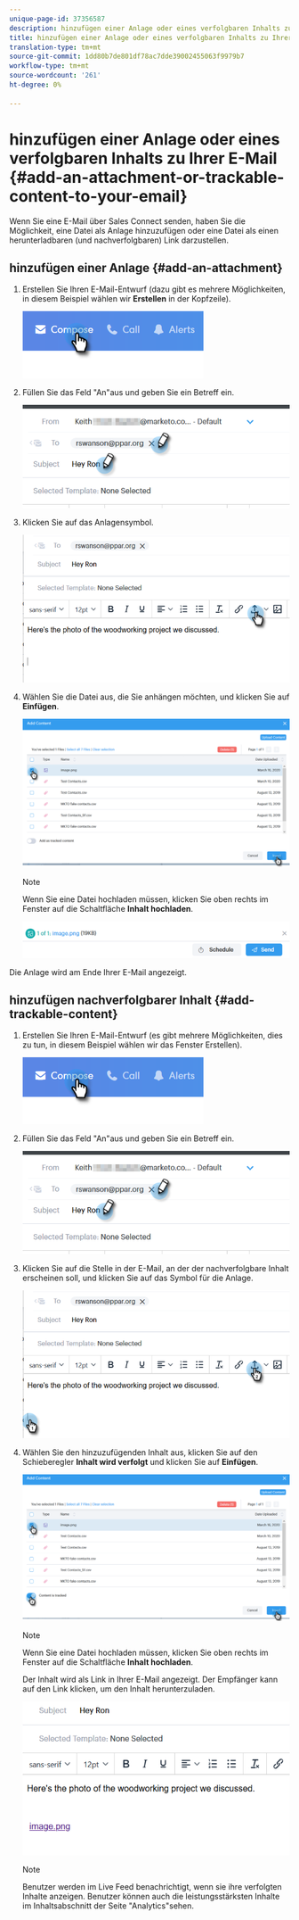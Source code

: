 ```yaml
---
unique-page-id: 37356587
description: hinzufügen einer Anlage oder eines verfolgbaren Inhalts zu Ihrer E-Mail - Marketing-Dokumente - Produktdokumentation
title: hinzufügen einer Anlage oder eines verfolgbaren Inhalts zu Ihrer E-Mail
translation-type: tm+mt
source-git-commit: 1dd80b7de801df78ac7dde39002455063f9979b7
workflow-type: tm+mt
source-wordcount: '261'
ht-degree: 0%

---
```



# hinzufügen einer Anlage oder eines verfolgbaren Inhalts zu Ihrer E-Mail {#add-an-attachment-or-trackable-content-to-your-email}

Wenn Sie eine E-Mail über Sales Connect senden, haben Sie die Möglichkeit, eine Datei als Anlage hinzuzufügen oder eine Datei als einen herunterladbaren (und nachverfolgbaren) Link darzustellen.

## hinzufügen einer Anlage {#add-an-attachment}

1. Erstellen Sie Ihren E-Mail-Entwurf (dazu gibt es mehrere Möglichkeiten, in diesem Beispiel wählen wir **Erstellen** in der Kopfzeile).

   ![](assets/one-4.png)

1. Füllen Sie das Feld &quot;An&quot;aus und geben Sie ein Betreff ein.

   ![](assets/attach-two.png)

1. Klicken Sie auf das Anlagensymbol.

   ![](assets/attach-three.png)

1. Wählen Sie die Datei aus, die Sie anhängen möchten, und klicken Sie auf **Einfügen**.

   ![](assets/attach-four.png)

   >[!NOTE]
   >
   >Wenn Sie eine Datei hochladen müssen, klicken Sie oben rechts im Fenster auf die Schaltfläche **Inhalt hochladen**.

   ![](assets/attach-five.png)

Die Anlage wird am Ende Ihrer E-Mail angezeigt.

## hinzufügen nachverfolgbarer Inhalt {#add-trackable-content}

1. Erstellen Sie Ihren E-Mail-Entwurf (es gibt mehrere Möglichkeiten, dies zu tun, in diesem Beispiel wählen wir das Fenster Erstellen).

   ![](assets/one-4.png)

1. Füllen Sie das Feld &quot;An&quot;aus und geben Sie ein Betreff ein.

   ![](assets/two-4.png)

1. Klicken Sie auf die Stelle in der E-Mail, an der der nachverfolgbare Inhalt erscheinen soll, und klicken Sie auf das Symbol für die Anlage.

   ![](assets/three-4.png)

1. Wählen Sie den hinzuzufügenden Inhalt aus, klicken Sie auf den Schieberegler **Inhalt wird verfolgt** und klicken Sie auf **Einfügen**.

   ![](assets/four-4.png)

   >[!NOTE]
   >
   >Wenn Sie eine Datei hochladen müssen, klicken Sie oben rechts im Fenster auf die Schaltfläche **Inhalt hochladen**.

   Der Inhalt wird als Link in Ihrer E-Mail angezeigt. Der Empfänger kann auf den Link klicken, um den Inhalt herunterzuladen.

   ![](assets/five-2.png)

   >[!NOTE]
   >
   >Benutzer werden im Live Feed benachrichtigt, wenn sie ihre verfolgten Inhalte anzeigen. Benutzer können auch die leistungsstärksten Inhalte im Inhaltsabschnitt der Seite &quot;Analytics&quot;sehen.
